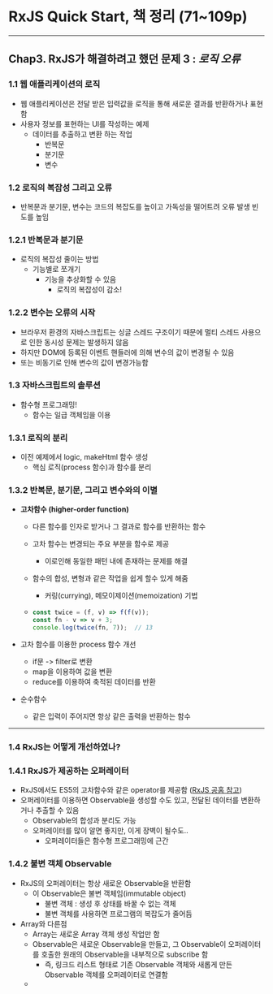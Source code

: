 # RxJS Quick Start, 책 정리 (71~109p)

-----

## Chap3. RxJS가 해결하려고 했던 문제 3 : ***로직 오류***

### 1.1 웹 애플리케이션의 로직

- 웹 애플리케이션은 전달 받은 입력값을 로직을 통해 새로운 결과를 반환하거나 표현함
- 사용자 정보를 표현하는 UI를 작성하는 예제
  - 데이터를 추출하고 변환 하는 작업
    - 반복문
    - 분기문
    - 변수

### 1.2 로직의 복잡성 그리고 오류

- 반복문과 분기문, 변수는 코드의 복잡도를 높이고 가독성을 떨어트려 오류 발생 빈도를 높임

### 1.2.1 반복문과 분기문

- 로직의 복잡성 줄이는 방법
  - 기능별로 쪼개기
    - 기능을 추상화할 수 있음
      - 로직의 복잡성이 감소!

### 1.2.2 변수는 오류의 시작

- 브라우저 환경의 자바스크립트는 싱글 스레드 구조이기 때문에 멀티 스레드 사용으로 인한 동시성 문제는 발생하지 않음
- 하지만 DOM에 등록된 이벤트 핸들러에 의해 변수의 값이 변경될 수 있음
- 또는 비동기로 인해 변수의 값이 변경가능함

### 1.3 자바스크립트의 솔루션

- 함수형 프로그래밍!
  - 함수는 일급 객체임을 이용

### 1.3.1 로직의 분리

- 이전 예제에서 logic, makeHtml 함수 생성
  - 핵심 로직(process 함수)과 함수를 분리

### 1.3.2 반복문, 분기문, 그리고 변수와의 이별

- **고차함수 (higher-order function)**

  - 다른 함수를 인자로 받거나 그 결과로 함수를 반환하는 함수

  - 고차 함수는 변경되는 주요 부분을 함수로 제공

    - 이로인해 동일한 패턴 내에 존재하는 문제를 해결

  - 함수의 합성, 변형과 같은 작업을 쉽게 할수 있게 해줌

    - 커링(currying), 메모이제이션(memoization) 기법

  - ``` javascript
    const twice = (f, v) => f(f(v));
    const fn - v => v + 3;
    console.log(twice(fn, 7));  // 13
    ```

- 고차 함수를 이용한 process 함수 개선

  - if문 -> filter로 변환
  - map을 이용하여 값을 변환
  - reduce를 이용하여 축적된 데이터를 반환

- 순수함수

  - 같은 입력이 주어지면 항상 같은 출력을 반환하는 함수

-----

### 1.4 RxJS는 어떻게 개선하였나?

### 1.4.1 RxJS가 제공하는 오퍼레이터

- RxJS에서도 ES5의 고차함수와 같은 operator를 제공함 ([RxJS 공홈 참고](http://reactivex.io/rxjs/manual/overview.html#categories-of-operators))
- 오퍼레이터를 이용하면 Observable을 생성할 수도 있고, 전달된 데이터를 변환하거나 추출할 수 있음
  - Observable의 합성과 분리도 가능
  - 오퍼레이터를 많이 알면 좋지만, 이게 장벽이 될수도..
    - 오퍼레이터들은 함수형 프로그래밍에 근간

### 1.4.2 불변 객체 Observable

- RxJS의 오퍼레이터는 항상 새로운 Observable을 반환함
  - 이 Observable은 불변 객체임(immutable object)
    - 불변 객체 : 생성 후 상태를 바꿀 수 없는 객체
    - 불변 객체를 사용하면 프로그램의 복잡도가 줄어듬
- Array와 다른점
  - Array는 새로운 Array 객체 생성 작업만 함
  - Observable은 새로운 Observable을 만들고, 그 Observable이 오퍼레이터를 호출한 원래의 Observable을 내부적으로 subscribe 함
    - 즉, 링크드 리스트 형태로 기존 Observable 객체와 새롭게 만든 Observable 객체를 오퍼레이터로 연결함
  - 

